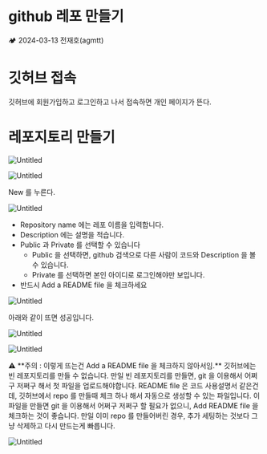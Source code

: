 # github 레포 만들기

<aside>
🏕️ 2024-03-13 전재호(agmtt)

</aside>

# 깃허브 접속

깃허브에 회원가입하고 로그인하고 나서 접속하면 개인 페이지가 뜬다.

# 레포지토리 만들기

![Untitled](Untitled%20242.png)

![Untitled](Untitled%20243.png)

New 를 누른다.

![Untitled](Untitled%20244.png)

- Repository name 에는 레포 이름을 입력합니다.
- Description 에는 설명을 적습니다.
- Public 과 Private 를 선택할 수 있습니다
    - Public 을 선택하면, github 검색으로 다른 사람이 코드와 Description 을 볼 수 있습니다.
    - Private 를 선택하면 본인 아이디로 로그인해야만 보입니다.
- 반드시 Add a README file 을 체크하세요

![Untitled](Untitled%20245.png)

아래와 같이 뜨면 성공입니다.

![Untitled](Untitled%20246.png)

![Untitled](Untitled%20247.png)

<aside>
⚠️ **주의 : 이렇게 뜨는건 Add a README file 을 체크하지 않아서임.**
깃허브에는 빈 레포지토리를 만들 수 없습니다.
만일 빈 레포지토리를 만들면, git 을 이용해서 어쩌구 저쩌구 해서 첫 파일을 업로드해야합니다.
README file 은 코드 사용설명서 같은건데, 깃허브에서 repo 를 만들때 체크 하나 해서 자동으로 생성할 수 있는 파일입니다.
이 파일을 만들면 git 을 이용해서 어쩌구 저쩌구 할 필요가 없으니, Add README file 을 체크하는 것이 좋습니다.
만일 이미 repo 를 만들어버린 경우, 추가 세팅하는 것보다 그냥 삭제하고 다시 만드는게 빠릅니다.

![Untitled](Untitled%20248.png)

</aside>